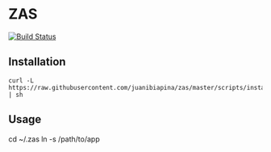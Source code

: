 # ZAS

[![Build Status](https://travis-ci.org/juanibiapina/zas.svg?branch=master)](https://travis-ci.org/juanibiapina/zas)

## Installation

```
curl -L https://raw.githubusercontent.com/juanibiapina/zas/master/scripts/install.sh | sh
```

## Usage

cd ~/.zas
ln -s /path/to/app
